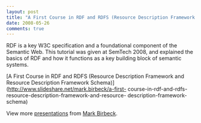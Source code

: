 ```yaml
---
layout: post
title: "A First Course in RDF and RDFS (Resource Description Framework and Resource Description Framework Schema)"
date: 2008-05-26
comments: true
---
```

RDF is a key W3C specification and a foundational component of the Semantic
Web. This tutorial was given at SemTech 2008, and explained the basics of RDF
and how it functions as a key building block of semantic systems.

<!-- more -->

  

[A First Course in RDF and RDFS (Resource Description Framework and Resource
Description Framework Schema)](http://www.slideshare.net/mark.birbeck/a-first-
course-in-rdf-and-rdfs-resource-description-framework-and-resource-
description-framework-schema)

View more [presentations](http://www.slideshare.net/) from [Mark
Birbeck](http://www.slideshare.net/mark.birbeck).

